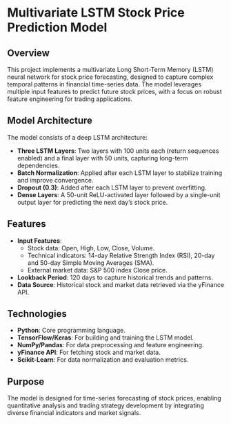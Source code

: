 # Multivariate LSTM Stock Price Prediction Model

## Overview
This project implements a multivariate Long Short-Term Memory (LSTM) neural network for stock price forecasting, designed to capture complex temporal patterns in financial time-series data. The model leverages multiple input features to predict future stock prices, with a focus on robust feature engineering for trading applications.

## Model Architecture
The model consists of a deep LSTM architecture:
- **Three LSTM Layers**: Two layers with 100 units each (return sequences enabled) and a final layer with 50 units, capturing long-term dependencies.
- **Batch Normalization**: Applied after each LSTM layer to stabilize training and improve convergence.
- **Dropout (0.3)**: Added after each LSTM layer to prevent overfitting.
- **Dense Layers**: A 50-unit ReLU-activated layer followed by a single-unit output layer for predicting the next day’s stock price.

## Features
- **Input Features**:
  - Stock data: Open, High, Low, Close, Volume.
  - Technical indicators: 14-day Relative Strength Index (RSI), 20-day and 50-day Simple Moving Averages (SMA).
  - External market data: S&P 500 index Close price.
- **Lookback Period**: 120 days to capture historical trends and patterns.
- **Data Source**: Historical stock and market data retrieved via the yFinance API.

## Technologies
- **Python**: Core programming language.
- **TensorFlow/Keras**: For building and training the LSTM model.
- **NumPy/Pandas**: For data preprocessing and feature engineering.
- **yFinance API**: For fetching stock and market data.
- **Scikit-Learn**: For data normalization and evaluation metrics.

## Purpose
The model is designed for time-series forecasting of stock prices, enabling quantitative analysis and trading strategy development by integrating diverse financial indicators and market signals.
